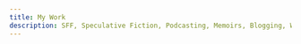 ```yaml
---
title: My Work
description: SFF, Speculative Fiction, Podcasting, Memoirs, Blogging, Websites — Let's Work Together!
---
```


